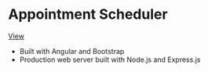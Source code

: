 # Appointment Scheduler
[View](https://shinn-appointment-scheduler.herokuapp.com/)
* Built with Angular and Bootstrap
* Production web server built with Node.js and Express.js
